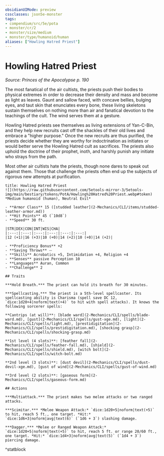 ```yaml
---
obsidianUIMode: preview
cssclasses: json5e-monster
tags:
- compendium/src/5e/pota
- monster/cr/2
- monster/size/medium
- monster/type/humanoid/human
aliases: ["Howling Hatred Priest"]
---
```

# Howling Hatred Priest
*Source: Princes of the Apocalypse p. 190*  

The most fanatical of the air cultists, the priests push their bodies to physical extremes in order to decrease their density and mass and become as light as leaves. Gaunt and sallow faced, with concave bellies, bulging eyes, and taut skin that enunciates every bone, these living skeletons sustain themselves on nothing more than air and fanatical devotion to the teachings of the cult. The wind serves them at a gesture.

Howling Hatred priests see themselves as living extensions of Yan-C-Bin, and they help new recruits cast off the shackles of their old lives and embrace a "higher purpose." Once the new recruits are thus purified, the priests decide whether they are worthy for indoctrination as initiates or would better serve the Howling Hatred cult as sacrifices. The priests also uphold the doctrine of their prophet, inoth, and harshly punish any initiate who strays from the path.

Most other air cultists hate the priests, though none dares to speak out against them. Those that challenge the priests often end up the subjects of rigorous new attempts at purification.

```ad-statblock
title: Howling Hatred Priest
![](https://raw.githubusercontent.com/5etools-mirror-3/5etools-img/main/bestiary/tokens/PotA/Howling%20Hatred%20Priest.webp#token)
*Medium humanoid (human), Neutral Evil*

- **Armor Class** 15 ([studded leather](2-Mechanics/CLI/items/studded-leather-armor.md))
- **Hit Points** 45 (`10d8`)
- **Speed** 30 ft.

|STR|DEX|CON|INT|WIS|CHA|
|:---:|:---:|:---:|:---:|:---:|:---:|
|12 (+1)|16 (+3)|10 (+0)|14 (+2)|10 (+0)|14 (+2)|

- **Proficiency Bonus** +2
- **Saving Throws** ⏤
- **Skills** Acrobatics +5, Intimidation +4, Religion +4
- **Senses** passive Perception 10
- **Languages** Auran, Common
- **Challenge** 2

## Traits

***Hold Breath.*** The priest can hold its breath for 30 minutes.

***Spellcasting.*** The priest is a 5th-level spellcaster. Its spellcasting ability is Charisma (spell save DC 12, `dice:1d20+4|noform|text(+4)` to hit with spell attacks). It knows the following sorcerer spells:

**Cantrips (at will)**: [blade ward](2-Mechanics/CLI/spells/blade-ward.md), [gust](2-Mechanics/CLI/spells/gust-xge.md), [light](2-Mechanics/CLI/spells/light.md), [prestidigitation](2-Mechanics/CLI/spells/prestidigitation.md), [shocking grasp](2-Mechanics/CLI/spells/shocking-grasp.md)

**1st level (4 slots)**: [feather fall](2-Mechanics/CLI/spells/feather-fall.md), [shield](2-Mechanics/CLI/spells/shield.md), [witch bolt](2-Mechanics/CLI/spells/witch-bolt.md)

**2nd level (3 slots)**: [dust devil](2-Mechanics/CLI/spells/dust-devil-xge.md), [gust of wind](2-Mechanics/CLI/spells/gust-of-wind.md)

**3rd level (2 slots)**: [gaseous form](2-Mechanics/CLI/spells/gaseous-form.md)

## Actions

***Multiattack.*** The priest makes two melee attacks or two ranged attacks.

***Scimitar.*** *Melee Weapon Attack:* `dice:1d20+5|noform|text(+5)` to hit, reach 5 ft., one target. *Hit:* `dice:1d6+3|noform|avg|text(6)` (`1d6 + 3`) slashing damage.

***Dagger.*** *Melee or Ranged Weapon Attack:* `dice:1d20+5|noform|text(+5)` to hit, reach 5 ft. or range 20/60 ft., one target. *Hit:* `dice:1d4+3|noform|avg|text(5)` (`1d4 + 3`) piercing damage.
```
^statblock